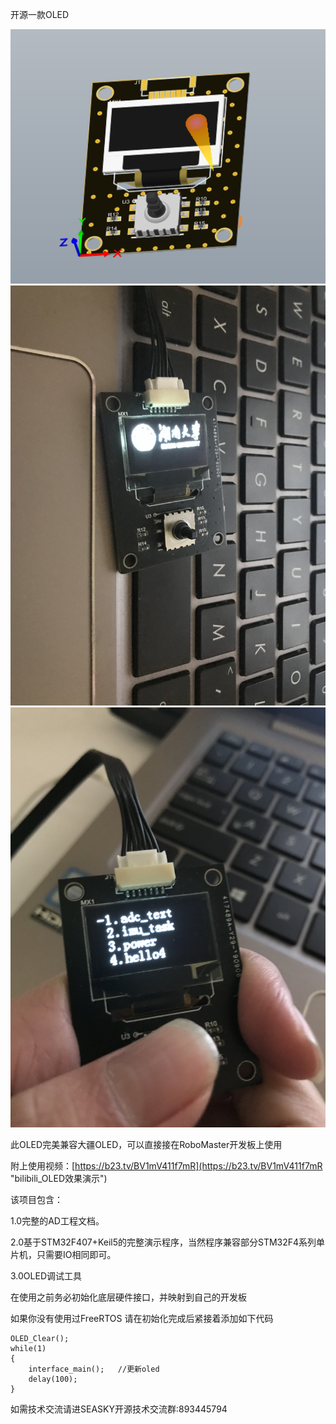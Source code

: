 开源一款OLED

<img src="./image/OLED.JPG" width="800"  />
<img src="./image/IMG_5240.JPG" width="800"  />
<img src="./image/IMG_5241.JPG" width="800"  />


此OLED完美兼容大疆OLED，可以直接接在RoboMaster开发板上使用

附上使用视频：[https://b23.tv/BV1mV411f7mR](https://b23.tv/BV1mV411f7mR "bilibili_OLED效果演示")

该项目包含：

1.0完整的AD工程文档。

2.0基于STM32F407+Keil5的完整演示程序，当然程序兼容部分STM32F4系列单片机，只需要IO相同即可。

3.0OLED调试工具

在使用之前务必初始化底层硬件接口，并映射到自己的开发板

如果你没有使用过FreeRTOS
请在初始化完成后紧接着添加如下代码

	OLED_Clear();
	while(1)
	{
		interface_main();	//更新oled	
		delay(100);
	}

如需技术交流请进SEASKY开源技术交流群:893445794
